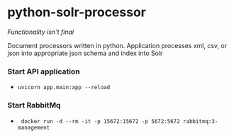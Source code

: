 # python-solr-processor
*Functionality isn't final*

Document processors written in python. Application processes xml, csv, or json into appropriate json schema and index
into Solr

### Start API application
* `uvicorn app.main:app --reload`

### Start RabbitMq
* ` docker run -d --rm -it -p 15672:15672 -p 5672:5672 rabbitmq:3-management`
